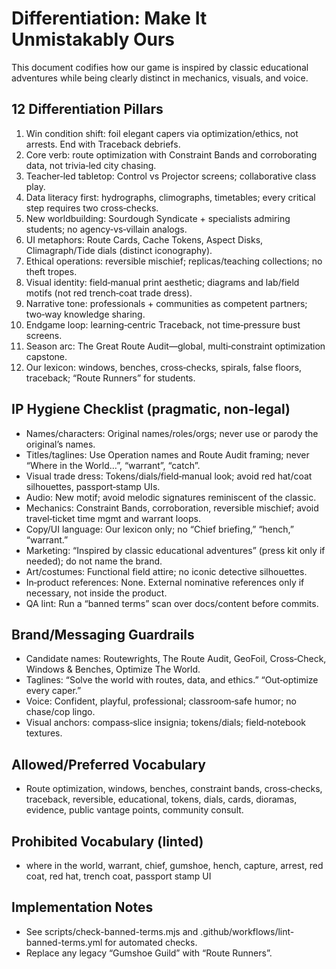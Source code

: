 # Differentiation: Make It Unmistakably Ours

This document codifies how our game is inspired by classic educational adventures while being clearly distinct in mechanics, visuals, and voice.

## 12 Differentiation Pillars
1. Win condition shift: foil elegant capers via optimization/ethics, not arrests. End with Traceback debriefs.
2. Core verb: route optimization with Constraint Bands and corroborating data, not trivia‑led city chasing.
3. Teacher‑led tabletop: Control vs Projector screens; collaborative class play.
4. Data literacy first: hydrographs, climographs, timetables; every critical step requires two cross‑checks.
5. New worldbuilding: Sourdough Syndicate + specialists admiring students; no agency‑vs‑villain analogs.
6. UI metaphors: Route Cards, Cache Tokens, Aspect Disks, Climagraph/Tide dials (distinct iconography).
7. Ethical operations: reversible mischief; replicas/teaching collections; no theft tropes.
8. Visual identity: field‑manual print aesthetic; diagrams and lab/field motifs (not red trench‑coat trade dress).
9. Narrative tone: professionals + communities as competent partners; two‑way knowledge sharing.
10. Endgame loop: learning‑centric Traceback, not time‑pressure bust screens.
11. Season arc: The Great Route Audit—global, multi‑constraint optimization capstone.
12. Our lexicon: windows, benches, cross‑checks, spirals, false floors, traceback; “Route Runners” for students.

## IP Hygiene Checklist (pragmatic, non‑legal)
- Names/characters: Original names/roles/orgs; never use or parody the original’s names.
- Titles/taglines: Use Operation names and Route Audit framing; never “Where in the World…”, “warrant”, “catch”.
- Visual trade dress: Tokens/dials/field‑manual look; avoid red hat/coat silhouettes, passport‑stamp UIs.
- Audio: New motif; avoid melodic signatures reminiscent of the classic.
- Mechanics: Constraint Bands, corroboration, reversible mischief; avoid travel‑ticket time mgmt and warrant loops.
- Copy/UI language: Our lexicon only; no “Chief briefing,” “hench,” “warrant.”
- Marketing: “Inspired by classic educational adventures” (press kit only if needed); do not name the brand.
- Art/costumes: Functional field attire; no iconic detective silhouettes.
- In‑product references: None. External nominative references only if necessary, not inside the product.
- QA lint: Run a “banned terms” scan over docs/content before commits.

## Brand/Messaging Guardrails
- Candidate names: Routewrights, The Route Audit, GeoFoil, Cross‑Check, Windows & Benches, Optimize The World.
- Taglines: “Solve the world with routes, data, and ethics.” “Out‑optimize every caper.”
- Voice: Confident, playful, professional; classroom‑safe humor; no chase/cop lingo.
- Visual anchors: compass‑slice insignia; tokens/dials; field‑notebook textures.

## Allowed/Preferred Vocabulary
- Route optimization, windows, benches, constraint bands, cross‑checks, traceback, reversible, educational, tokens, dials, cards, dioramas, evidence, public vantage points, community consult.

## Prohibited Vocabulary (linted)
- where in the world, warrant, chief, gumshoe, hench, capture, arrest, red coat, red hat, trench coat, passport stamp UI

## Implementation Notes
- See scripts/check-banned-terms.mjs and .github/workflows/lint-banned-terms.yml for automated checks.
- Replace any legacy “Gumshoe Guild” with “Route Runners”.
